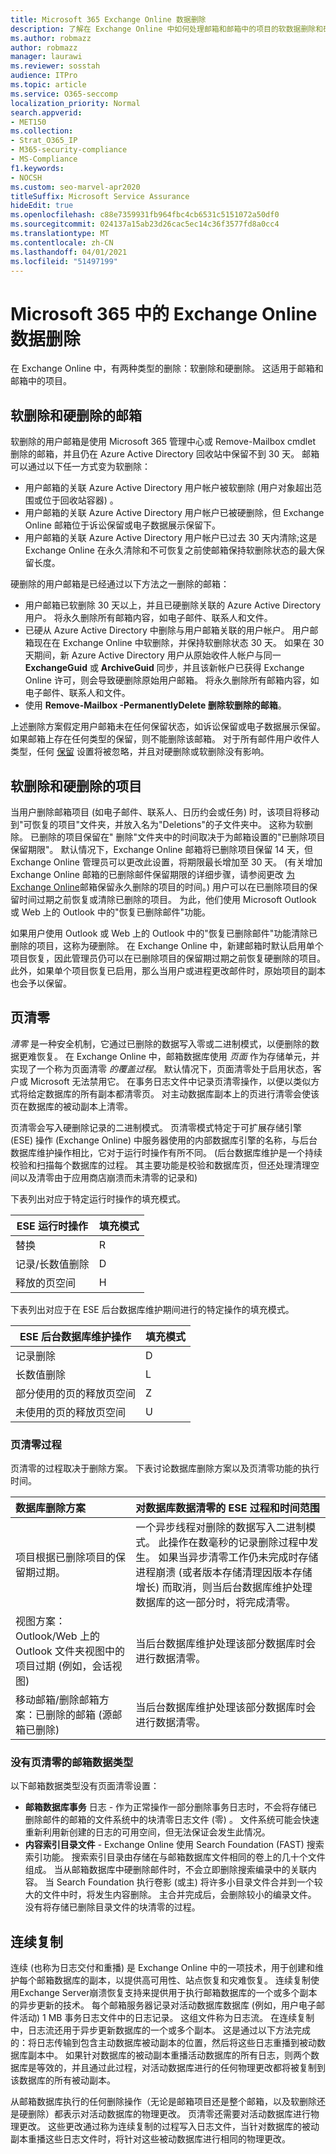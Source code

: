 ```yaml
---
title: Microsoft 365 Exchange Online 数据删除
description: 了解在 Exchange Online 中如何处理邮箱和邮箱中的项目的软数据删除和硬数据删除。
ms.author: robmazz
author: robmazz
manager: laurawi
ms.reviewer: sosstah
audience: ITPro
ms.topic: article
ms.service: O365-seccomp
localization_priority: Normal
search.appverid:
- MET150
ms.collection:
- Strat_O365_IP
- M365-security-compliance
- MS-Compliance
f1.keywords:
- NOCSH
ms.custom: seo-marvel-apr2020
titleSuffix: Microsoft Service Assurance
hideEdit: true
ms.openlocfilehash: c88e7359931fb964fbc4cb6531c5151072a50df0
ms.sourcegitcommit: 024137a15ab23d26cac5ec14c36f3577fd8a0cc4
ms.translationtype: MT
ms.contentlocale: zh-CN
ms.lasthandoff: 04/01/2021
ms.locfileid: "51497199"
---
```

# <a name="exchange-online-data-deletion-in-microsoft-365"></a>Microsoft 365 中的 Exchange Online 数据删除

在 Exchange Online 中，有两种类型的删除：软删除和硬删除。 这适用于邮箱和邮箱中的项目。

## <a name="soft-deleted-and-hard-deleted-mailboxes"></a>软删除和硬删除的邮箱

软删除的用户邮箱是使用 Microsoft 365 管理中心或 Remove-Mailbox cmdlet 删除的邮箱，并且仍在 Azure Active Directory 回收站中保留不到 30 天。 邮箱可以通过以下任一方式变为软删除：

- 用户邮箱的关联 Azure Active Directory 用户帐户被软删除 (用户对象超出范围或位于回收站容器) 。
- 用户邮箱的关联 Azure Active Directory 用户帐户已被硬删除，但 Exchange Online 邮箱位于诉讼保留或电子数据展示保留下。
- 用户邮箱的关联 Azure Active Directory 用户帐户已过去 30 天内清除;这是 Exchange Online 在永久清除和不可恢复之前使邮箱保持软删除状态的最大保留长度。

硬删除的用户邮箱是已经通过以下方法之一删除的邮箱：

- 用户邮箱已软删除 30 天以上，并且已硬删除关联的 Azure Active Directory 用户。 将永久删除所有邮箱内容，如电子邮件、联系人和文件。
- 已硬从 Azure Active Directory 中删除与用户邮箱关联的用户帐户。 用户邮箱现在在 Exchange Online 中软删除，并保持软删除状态 30 天。 如果在 30 天期间，新 Azure Active Directory 用户从原始收件人帐户与同一 **ExchangeGuid** 或 **ArchiveGuid** 同步，并且该新帐户已获得 Exchange Online 许可，则会导致硬删除原始用户邮箱。 将永久删除所有邮箱内容，如电子邮件、联系人和文件。
- 使用 **Remove-Mailbox -PermanentlyDelete 删除软删除的邮箱**。

上述删除方案假定用户邮箱未在任何保留状态，如诉讼保留或电子数据展示保留。 如果邮箱上存在任何类型的保留，则不能删除该邮箱。 对于所有邮件用户收件人类型，任何 [保留](https://support.office.com/article/manage-legal-investigations-in-office-365-2e5fbe9f-ee4d-4178-8ff8-4356bc1b168e?ui=en-US&rs=en-US&ad=US) 设置将被忽略，并且对硬删除或软删除没有影响。

## <a name="soft-deleted-and-hard-deleted-items"></a>软删除和硬删除的项目

当用户删除邮箱项目 (如电子邮件、联系人、日历约会或任务) 时，该项目将移动到"可恢复的项目"文件夹，并放入名为"Deletions"的子文件夹中。 这称为软删除。 已删除的项目保留在" 删除"文件夹中的时间取决于为邮箱设置的"已删除项目保留期限"。 默认情况下，Exchange Online 邮箱将已删除项目保留 14 天，但 Exchange Online 管理员可以更改此设置，将期限最长增加至 30 天。  (有关增加 Exchange Online 邮箱的已删除邮件保留期限的详细步骤，请参阅更改 [为 Exchange Online](/exchange/recipients-in-exchange-online/manage-user-mailboxes/change-deleted-item-retention)邮箱保留永久删除的项目的时间。) 用户可以在已删除项目的保留时间过期之前恢复或清除已删除的项目。 为此，他们使用 Microsoft Outlook 或 Web 上的 Outlook 中的"恢复已删除邮件"功能。

如果用户使用 Outlook 或 Web 上的 Outlook 中的"恢复已删除邮件"功能清除已删除的项目，这称为硬删除。 在 Exchange Online 中，新建邮箱时默认启用单个项目恢复，因此管理员仍可以在已删除项目的[](/Exchange/recipients/user-mailboxes/recover-deleted-messages)保留期过期之前恢复硬删除的项目。 此外，如果单个项目恢复已启用，那么当用户或进程更改邮件时，原始项目的副本也会予以保留。

## <a name="page-zeroing"></a>页清零

*清零* 是一种安全机制，它通过已删除的数据写入零或二进制模式，以便删除的数据更难恢复。 在 Exchange Online 中，邮箱数据库使用 *页面* 作为存储单元，并实现了一个称为页面清零 *的覆盖过程*。 默认情况下，页面清零处于启用状态，客户或 Microsoft 无法禁用它。 在事务日志文件中记录页清零操作，以便以类似方式将给定数据库的所有副本都清零页。 对主动数据库副本上的页进行清零会使该页在数据库的被动副本上清零。

页清零会写入硬删除记录的二进制模式。 页清零模式特定于可扩展存储引擎 (ESE) 操作 (Exchange Online) 中服务器使用的内部数据库引擎的名称，与后台数据库维护操作相比，它对于运行时操作有所不同。  (后台数据库维护是一个持续校验和扫描每个数据库的过程。 其主要功能是校验和数据库页，但还处理清理空间以及清零由于应用商店崩溃而未清零的记录和) 

下表列出对应于特定运行时操作的填充模式。

| ESE 运行时操作   | 填充模式 |
|--------------------------|--------------|
| 替换                  | R            |
| 记录/长数值删除 | D            |
| 释放的页空间         | H            |

下表列出对应于在 ESE 后台数据库维护期间进行的特定操作的填充模式。

| ESE 后台数据库维护操作 | 填充模式 |
|-----------------------------------------------|--------------|
| 记录删除                                 | D            |
| 长数值删除                             | L            |
| 部分使用的页的释放页空间       | Z            |
| 未使用的页的释放页空间               | U            |

### <a name="page-zeroing-process"></a>页清零过程

页清零的过程取决于删除方案。 下表讨论数据库删除方案以及页清零功能的执行时间。

| 数据库删除方案 | 对数据库数据清零的 ESE 过程和时间范围 |
|:--------------------------|:------------------------------------------------|
| 项目根据已删除项目的保留期过期。 | 一个异步线程对删除的数据写入二进制模式。 此操作在数毫秒的记录删除过程中发生。 如果当异步清零工作仍未完成时存储进程崩溃 (或者版本存储清理因版本存储增长) 而取消，则当后台数据库维护处理数据库的这一部分时，将完成清零。 |
| 视图方案：Outlook/Web 上的 Outlook 文件夹视图中的项目过期 (例如，会话视图)  | 当后台数据库维护处理该部分数据库时会进行数据清零。 |
| 移动邮箱/删除邮箱方案：已删除的邮箱 (源邮箱已删除)  | 当后台数据库维护处理该部分数据库时会进行数据清零。 |

### <a name="mailbox-data-types-without-page-zeroing"></a>没有页清零的邮箱数据类型

以下邮箱数据类型没有页面清零设置：

- **邮箱数据库事务** 日志 - 作为正常操作一部分删除事务日志时，不会将存储已删除邮件的邮箱的文件系统中的块清零日志文件 (零) 。 文件系统可能会快速重新利用新创建的日志的可用空间，但无法保证会发生此情况。
- **内容索引目录文件** - Exchange Online 使用 Search Foundation (FAST) 搜索索引功能。 搜索索引目录由存储在与邮箱数据库文件相同的卷上的几十个文件组成。 当从邮箱数据库中硬删除邮件时，不会立即删除搜索编录中的关联内容。 当 Search Foundation 执行卷影 (或主) 将许多小目录文件合并到一个较大的文件中时，将发生内容删除。 主合并完成后，会删除较小的编录文件。 没有将存储已删除目录文件的块清零的过程。

## <a name="continuous-replication"></a>连续复制

连续 (也称为日志交付和重播) 是 Exchange Online 中的一项技术，用于创建和维护每个邮箱数据库的副本，以提供高可用性、站点恢复和灾难恢复。 连续复制使用Exchange Server崩溃恢复支持来提供用于执行邮箱数据库的一个或多个副本的异步更新的技术。 每个邮箱服务器记录对活动数据库数据库 (例如，用户电子邮件活动) 1 MB 事务日志文件中的日志记录。 这组文件称为日志流。 在连续复制中，日志流还用于异步更新数据库的一个或多个副本。 这是通过以下方法完成的：将日志传输到包含主动数据库被动副本的位置，然后将这些日志重播到被动数据库副本中。 如果针对数据库的被动副本重播活动数据库的所有日志，则两个数据库是等效的，并且通过此过程，对活动数据库进行的任何物理更改都将被复制到该数据库的所有被动副本。

从邮箱数据库执行的任何删除操作（无论是邮箱项目还是整个邮箱，以及软删除还是硬删除）都表示对活动数据库的物理更改。 页清零还需要对活动数据库进行物理更改。 这些更改通过称为连续复制的过程写入日志文件，当针对数据库的被动副本重播这些日志文件时，将针对这些被动数据库进行相同的物理更改。
